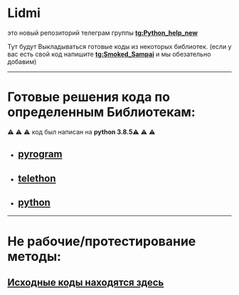 # Lidmi
это новый репозиторий телеграм группы **[tg:Python_help_new](https://t.me/Python_help_new)**

Тут будут Выкладываться готовые коды из некоторых библиотек. (если у вас есть свой код напишите **[tg:Smoked_Sampai](https://t.me/Smoked_Sampai)** и мы обезательно добавим)

-----------------------------------------------------------
# Готовые решения кода по определенным Библиотекам: 
:warning: :warning: :warning: код был написан на **python 3.8.5**:warning: :warning: :warning:
* ## [pyrogram](https://github.com/Josesofdess/python-Help/tree/main/pyrogram)
* ## [telethon](https://github.com/LidmiPython/Lidmi/tree/main/telethon)
* ## [python](https://github.com/LidmiPython/Lidmi/tree/main/python)
-----------------------------------------------------------

# Не рабочие/протестирование методы: 
## [Исходные коды находятся здесь](https://github.com/Josesofdess/python-Help/tree/main/temporary%20directory)

